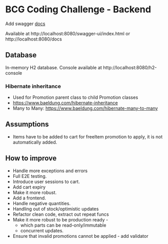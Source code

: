 # BCG Coding Challenge - Backend

Add swagger [docs](https://www.baeldung.com/spring-rest-openapi-documentation)

Available at
http://localhost:8080/swagger-ui/index.html
or
http://localhost:8080/docs


## Database 
In-memory H2 database. 
Console available at http://localhost:8080/h2-console

### Hibernate inheritance 
- Used for Promotion parent class to child Promotion classes 
- https://www.baeldung.com/hibernate-inheritance
- Many to Many: https://www.baeldung.com/hibernate-many-to-many


## Assumptions 

- Items have to be added to cart for freeItem promotion to apply, it is not automatically added. 
## How to improve 
- Handle more exceptions and errors 
- Full E2E testing. 
- Introduce user sessions to cart. 
- Add cart expiry
- Make it more robust. 
- Add a frontend. 
- Handle negative quantities.
- Handling out of stock/optimistic updates
- Refactor clean code, extract out repeat funcs
- Make it more robust to be production ready - 
  - which parts can be read-only/immutable
  - concurrent updates. 
- Ensure that invalid promotions cannot be applied - add validator